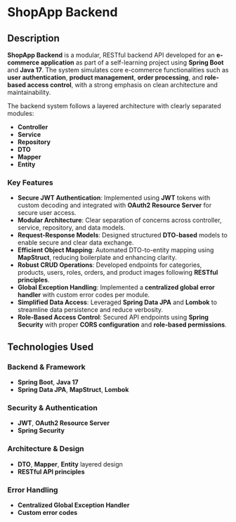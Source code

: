 # ShopApp Backend

## Description

**ShopApp Backend** is a modular, RESTful backend API developed for an **e-commerce application** as part of a self-learning project using **Spring Boot** and **Java 17**. The system simulates core e-commerce functionalities such as **user authentication**, **product management**, **order processing**, and **role-based access control**, with a strong emphasis on clean architecture and maintainability.

The backend system follows a layered architecture with clearly separated modules:
- **Controller**
- **Service**
- **Repository**
- **DTO**
- **Mapper**
- **Entity**

### Key Features
- **Secure JWT Authentication**: Implemented using **JWT** tokens with custom decoding and integrated with **OAuth2 Resource Server** for secure user access.
- **Modular Architecture**: Clear separation of concerns across controller, service, repository, and data models.
- **Request-Response Models**: Designed structured **DTO-based** models to enable secure and clear data exchange.
- **Efficient Object Mapping**: Automated DTO-to-entity mapping using **MapStruct**, reducing boilerplate and enhancing clarity.
- **Robust CRUD Operations**: Developed endpoints for categories, products, users, roles, orders, and product images following **RESTful principles**.
- **Global Exception Handling**: Implemented a **centralized global error handler** with custom error codes per module.
- **Simplified Data Access**: Leveraged **Spring Data JPA** and **Lombok** to streamline data persistence and reduce verbosity.
- **Role-Based Access Control**: Secured API endpoints using **Spring Security** with proper **CORS configuration** and **role-based permissions**.

## Technologies Used

### Backend & Framework
- **Spring Boot**, **Java 17**
- **Spring Data JPA**, **MapStruct**, **Lombok**

### Security & Authentication
- **JWT**, **OAuth2 Resource Server**
- **Spring Security**

### Architecture & Design
- **DTO**, **Mapper**, **Entity** layered design
- **RESTful API principles**

### Error Handling
- **Centralized Global Exception Handler**
- **Custom error codes**
